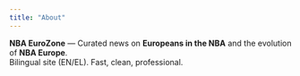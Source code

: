 ```yaml
---
title: "About"
---
```


**NBA EuroZone** — Curated news on **Europeans in the NBA** and the evolution of **NBA Europe**.  
Bilingual site (EN/EL). Fast, clean, professional.
